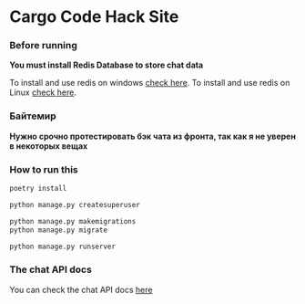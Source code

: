 # Cargo Code Hack Site
### Before running

**You must install Redis Database to store chat data**

To install and use redis on windows [check here](https://redis.com/blog/redis-on-windows-10/).
To install and use redis on Linux [check here](https://linuxtechlab.com/how-install-redis-server-linux/). 

### Байтемир

**Нужно срочно протестировать бэк чата из фронта, так как я не уверен в некоторых вещах**

### How to run this 


``` bash
poetry install

python manage.py createsuperuser

python manage.py makemigrations
python manage.py migrate

python manage.py runserver
```

### The chat API docs

You can check the chat API docs [here](https://documenter.getpostman.com/view/15225360/TzzEouP9)




